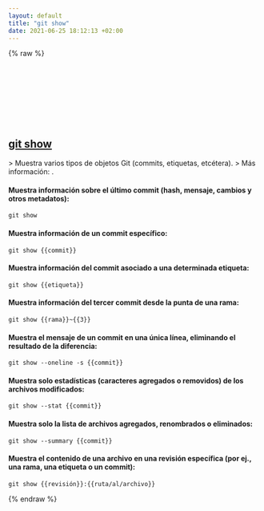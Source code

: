 ```yaml
---
layout: default
title: "git show"
date: 2021-06-25 18:12:13 +02:00
---
```

{% raw %}
<h2 id="git-show">
  <a href="/es/common/git-show.html">git show</a> <a href="#git-show"><svg class="icon">
    <use href="/assets/images/unicode_sprite.svg#link" />
  </svg></a>
</h2>
> Muestra varios tipos de objetos Git (commits, etiquetas, etcétera).
> Más información: <https://git-scm.com/docs/git-show>.

#### Muestra información sobre el último commit (hash, mensaje, cambios y otros metadatos):
```shell
git show
```
#### Muestra información de un commit específico:
```shell
git show {{commit}}
```
#### Muestra información del commit asociado a una determinada etiqueta:
```shell
git show {{etiqueta}}
```
#### Muestra información del tercer commit desde la punta de una rama:
```shell
git show {{rama}}~{{3}}
```
#### Muestra el mensaje de un commit en una única línea, eliminando el resultado de la diferencia:
```shell
git show --oneline -s {{commit}}
```
#### Muestra solo estadísticas (caracteres agregados o removidos) de los archivos modificados:
```shell
git show --stat {{commit}}
```
#### Muestra solo la lista de archivos agregados, renombrados o eliminados:
```shell
git show --summary {{commit}}
```
#### Muestra el contenido de una archivo en una revisión específica (por ej., una rama, una etiqueta o un commit):
```shell
git show {{revisión}}:{{ruta/al/archivo}}
```
{% endraw %}
